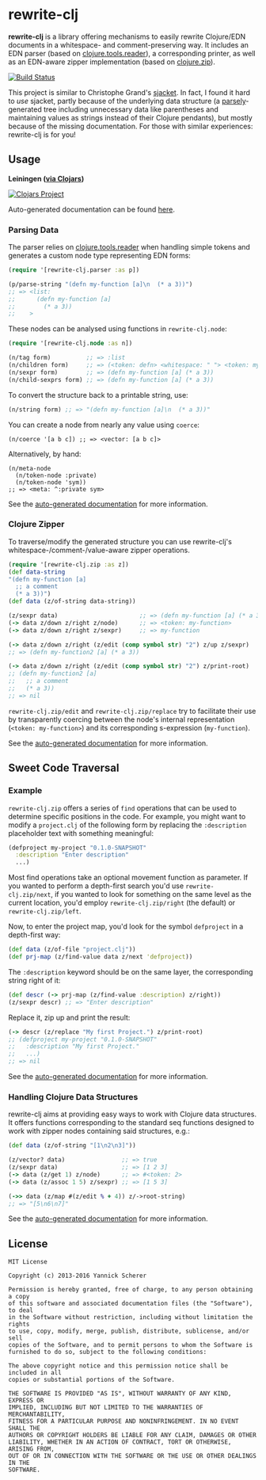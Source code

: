 # rewrite-clj

__rewrite-clj__ is a library offering mechanisms to easily rewrite Clojure/EDN documents in a whitespace- and comment-preserving
way. It includes an EDN parser (based on [clojure.tools.reader](https://github.com/clojure/tools.reader)), a corresponding
printer, as well as an EDN-aware zipper implementation (based on [clojure.zip](https://clojure.github.io/clojure/clojure.zip-api.html)).

[![Build Status](https://travis-ci.org/xsc/rewrite-clj.svg?branch=master)](https://travis-ci.org/xsc/rewrite-clj)

This project is similar to Christophe Grand's [sjacket](https://github.com/cgrand/sjacket). In fact, I found it hard to _use_
sjacket, partly because of the underlying data structure (a [parsely](https://github.com/cgrand/parsley)-generated tree including
unnecessary data like parentheses and maintaining values as strings instead of their Clojure pendants), but mostly because of the
missing documentation. For those with similar experiences: rewrite-clj is for you!

## Usage

__Leiningen ([via Clojars](http://clojars.org/rewrite-clj))__

[![Clojars Project](http://clojars.org/rewrite-clj/latest-version.svg)](http://clojars.org/rewrite-clj)

Auto-generated documentation can be found [here](http://xsc.github.io/rewrite-clj/).

### Parsing Data

The parser relies on [clojure.tools.reader](https://github.com/clojure/tools.reader) when
handling simple tokens and generates a custom node type representing EDN forms:

```clojure
(require '[rewrite-clj.parser :as p])

(p/parse-string "(defn my-function [a]\n  (* a 3))")
;; => <list:
;;      (defn my-function [a]
;;        (* a 3))
;;    >
```

These nodes can be analysed using functions in `rewrite-clj.node`:

```clojure
(require '[rewrite-clj.node :as n])

(n/tag form)          ;; => :list
(n/children form)     ;; => (<token: defn> <whitespace: " "> <token: my-function> ...)
(n/sexpr form)        ;; => (defn my-function [a] (* a 3))
(n/child-sexprs form) ;; => (defn my-function [a] (* a 3))
```

To convert the structure back to a printable string, use:

```clojure
(n/string form) ;; => "(defn my-function [a]\n  (* a 3))"
```

You can create a node from nearly any value using `coerce`:

```
(n/coerce '[a b c]) ;; => <vector: [a b c]>
```

Alternatively, by hand:

```
(n/meta-node
  (n/token-node :private)
  (n/token-node 'sym))
;; => <meta: ^:private sym>
```

See the [auto-generated documentation](http://xsc.github.io/rewrite-clj/rewrite-clj.node.html) for more information.

### Clojure Zipper

To traverse/modify the generated structure you can use rewrite-clj's
whitespace-/comment-/value-aware zipper operations.

```clojure
(require '[rewrite-clj.zip :as z])
(def data-string
"(defn my-function [a]
  ;; a comment
  (* a 3))")
(def data (z/of-string data-string))

(z/sexpr data)                       ;; => (defn my-function [a] (* a 3))
(-> data z/down z/right z/node)      ;; => <token: my-function>
(-> data z/down z/right z/sexpr)     ;; => my-function

(-> data z/down z/right (z/edit (comp symbol str) "2") z/up z/sexpr)
;; => (defn my-function2 [a] (* a 3))

(-> data z/down z/right (z/edit (comp symbol str) "2") z/print-root)
;; (defn my-function2 [a]
;;   ;; a comment
;;   (* a 3))
;; => nil
```

`rewrite-clj.zip/edit` and `rewrite-clj.zip/replace` try to facilitate their use
by transparently coercing between the node's internal representation (`<token: my-function>`)
and its corresponding s-expression (`my-function`).

See the [auto-generated documentation](http://xsc.github.io/rewrite-clj/rewrite-clj.zip.html) for more information.

## Sweet Code Traversal

### Example

`rewrite-clj.zip` offers a series of `find` operations that can be used to determine specific
positions in the code. For example, you might want to modify a `project.clj` of the following
form by replacing the `:description` placeholder text with something meaningful:

```clojure
(defproject my-project "0.1.0-SNAPSHOT"
  :description "Enter description"
  ...)
```

Most find operations take an optional movement function as parameter. If you wanted to perform
a depth-first search you'd use `rewrite-clj.zip/next`, if you wanted to look for something on
the same level as the current location, you'd employ `rewrite-clj.zip/right` (the default) or
`rewrite-clj.zip/left`.

Now, to enter the project map, you'd look for the symbol `defproject` in a depth-first way:

```clojure
(def data (z/of-file "project.clj"))
(def prj-map (z/find-value data z/next 'defproject))
```

The `:description` keyword should be on the same layer, the corresponding string right of it:

```clojure
(def descr (-> prj-map (z/find-value :description) z/right))
(z/sexpr descr) ;; => "Enter description"
```

Replace it, zip up and print the result:

```clojure
(-> descr (z/replace "My first Project.") z/print-root)
;; (defproject my-project "0.1.0-SNAPSHOT"
;;   :description "My first Project."
;;   ...)
;; => nil
```

See the [auto-generated documentation](http://xsc.github.io/rewrite-clj/) for more information.

### Handling Clojure Data Structures

rewrite-clj aims at providing easy ways to work with Clojure data structures. It offers
functions corresponding to the standard seq functions designed to work with zipper nodes
containing said structures, e.g.:

```clojure
(def data (z/of-string "[1\n2\n3]"))

(z/vector? data)                ;; => true
(z/sexpr data)                  ;; => [1 2 3]
(-> data (z/get 1) z/node)      ;; => #<token: 2>
(-> data (z/assoc 1 5) z/sexpr) ;; => [1 5 3]

(->> data (z/map #(z/edit % + 4)) z/->root-string)
;; => "[5\n6\n7]"
```

See the [auto-generated documentation](http://xsc.github.io/rewrite-clj/) for more information.

## License

```
MIT License

Copyright (c) 2013-2016 Yannick Scherer

Permission is hereby granted, free of charge, to any person obtaining a copy
of this software and associated documentation files (the "Software"), to deal
in the Software without restriction, including without limitation the rights
to use, copy, modify, merge, publish, distribute, sublicense, and/or sell
copies of the Software, and to permit persons to whom the Software is
furnished to do so, subject to the following conditions:

The above copyright notice and this permission notice shall be included in all
copies or substantial portions of the Software.

THE SOFTWARE IS PROVIDED "AS IS", WITHOUT WARRANTY OF ANY KIND, EXPRESS OR
IMPLIED, INCLUDING BUT NOT LIMITED TO THE WARRANTIES OF MERCHANTABILITY,
FITNESS FOR A PARTICULAR PURPOSE AND NONINFRINGEMENT. IN NO EVENT SHALL THE
AUTHORS OR COPYRIGHT HOLDERS BE LIABLE FOR ANY CLAIM, DAMAGES OR OTHER
LIABILITY, WHETHER IN AN ACTION OF CONTRACT, TORT OR OTHERWISE, ARISING FROM,
OUT OF OR IN CONNECTION WITH THE SOFTWARE OR THE USE OR OTHER DEALINGS IN THE
SOFTWARE.
```

